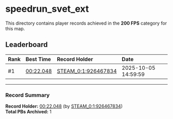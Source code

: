 # speedrun_svet_ext

This directory contains player records achieved in the **200 FPS** category for this map.

## Leaderboard

| Rank | Best Time | Record Holder | Date                |
| :--- | :-------- | :------------ | :------------------ |
| #1   | [00:22.048](./00022048_STEAM_0_1_926467834_20251005-145959.zip) | [STEAM_0:1:926467834](https://speedrun16.com/profile/STEAM_0:1:926467834)   | 2025-10-05 14:59:59 |

---

### Record Summary
**Record Holder:** [00:22.048](./00022048_STEAM_0_1_926467834_20251005-145959.zip) (by [STEAM_0:1:926467834](https://speedrun16.com/profile/STEAM_0:1:926467834))  
**Total PBs Archived:** 1